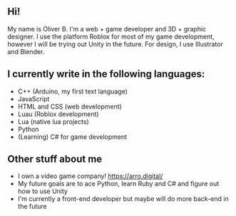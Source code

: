 ## Hi!
My name is Oliver B. I'm a web + game developer and 3D + graphic designer. I use the platform Roblox for most of my game development, however I will be trying out Unity in the future. For design, I use Illustrator and Blender.

## I currently write in the following languages:
- C++ (Arduino, my first text language)
- JavaScript
- HTML and CSS (web development)
- Luau (Roblox development)
- Lua (native lua projects)
- Python
- (Learning) C# for game development

## Other stuff about me
- I own a video game company! https://arro.digital/
- My future goals are to ace Python, learn Ruby and C# and figure out how to use Unity
- I'm currently a front-end developer but maybe will do more back-end in the future
